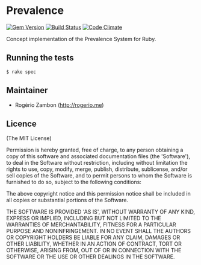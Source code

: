 Prevalence
==========

[![Gem Version](https://badge.fury.io/rb/prevalence.png)](https://badge.fury.io/rb/prevalence.png)
[![Build Status](https://travis-ci.org/rogeriozambon/prevalence.png?branch=master)](https://travis-ci.org/rogeriozambon/prevalence)
[![Code Climate](https://codeclimate.com/github/rogeriozambon/prevalence.png)](https://codeclimate.com/github/rogeriozambon/prevalence)

Concept implementation of the Prevalence System for Ruby.

Running the tests
-----------------

    $ rake spec

Maintainer
----------

* Rogério Zambon (http://rogerio.me)

Licence
-------

(The MIT License)

Permission is hereby granted, free of charge, to any person obtaining a copy of this software and associated documentation files (the 'Software'), to deal in the Software without restriction, including without limitation the rights to use, copy, modify, merge, publish, distribute, sublicense, and/or sell copies of the Software, and to permit persons to whom the Software is furnished to do so, subject to the following conditions:

The above copyright notice and this permission notice shall be included in all copies or substantial portions of the Software.

THE SOFTWARE IS PROVIDED 'AS IS', WITHOUT WARRANTY OF ANY KIND, EXPRESS OR IMPLIED, INCLUDING BUT NOT LIMITED TO THE WARRANTIES OF MERCHANTABILITY, FITNESS FOR A PARTICULAR PURPOSE AND NONINFRINGEMENT. IN NO EVENT SHALL THE AUTHORS OR COPYRIGHT HOLDERS BE LIABLE FOR ANY CLAIM, DAMAGES OR OTHER LIABILITY, WHETHER IN AN ACTION OF CONTRACT, TORT OR OTHERWISE, ARISING FROM, OUT OF OR IN CONNECTION WITH THE SOFTWARE OR THE USE OR OTHER DEALINGS IN THE SOFTWARE.
